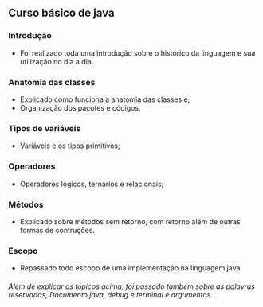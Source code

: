 ## Curso básico de java



### Introdução
- Foi realizado toda uma introdução sobre o histórico da linguagem e sua utilização no dia a dia.

### Anatomia das classes 
- Explicado como funciona a anatomia das classes e;
- Organização dos pacotes e códigos.

### Tipos de variáveis
- Variáveis e os tipos primitivos;

### Operadores
- Operadores lógicos, ternários e relacionais;

### Métodos
- Explicado sobre métodos sem retorno, com retorno além de outras formas de contruções.

### Escopo
- Repassado todo escopo de uma implementação na linguagem java


###### Além de explicar os tópicos acima, foi passado também sobre as palavras reservadas, Documento java, debug e terminal e argumentos.


